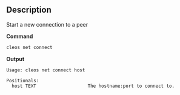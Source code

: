 ## Description
Start a new connection to a peer

**Command**

```sh
cleos net connect
```

**Output**

```console
Usage: cleos net connect host

Positionals:
  host TEXT                   The hostname:port to connect to.
```

